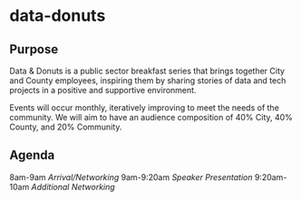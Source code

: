 # data-donuts

## Purpose
Data & Donuts is a public sector breakfast series that brings together City and County employees, inspiring them by sharing stories of data and tech projects in a positive and supportive environment.

Events will occur monthly, iteratively improving to meet the needs of the community.  We will aim to have an audience composition of 40% City, 40% County, and 20% Community.

## Agenda

8am-9am _Arrival/Networking_
9am-9:20am _Speaker Presentation_
9:20am-10am _Additional Networking_
